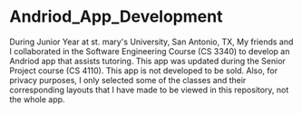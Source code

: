 # Andriod_App_Development
During Junior Year at st. mary's University, San Antonio, TX, My friends and I collaborated in the Software Engineering Course (CS 3340) to develop an Andriod app that assists tutoring. This app was updated during the Senior Project course (CS 4110). This app is not developed to be sold. Also, for privacy purposes, I only selected some of the classes and their corresponding layouts that I have made to be viewed in this repository, not the whole app.
